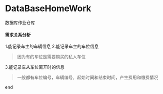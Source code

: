 # DataBaseHomeWork
数据库作业仓库

#### 需求关系分析
1.能记录车主的车辆信息
2.能记录车主的车位信息
>因为有的车位是需要购买的私人车位  

3.能记录车从车位离开时的信息
>一般都有车位编号，车辆编号，起始时间和结束时间，产生费用和缴费情况

end
